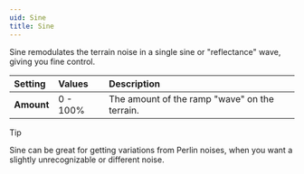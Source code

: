```yaml
---
uid: Sine
title: Sine
---
```


Sine remodulates the terrain noise in a single sine or "reflectance" wave, giving you fine control.

| Setting    | Values      | Description                                   |
| :--------- | :---------- | :-------------------------------------------- |
| **Amount** | 0 - 100% | The amount of the ramp "wave" on the terrain. |

> [!TIP] 
> Sine can be great for getting variations from Perlin noises, when you want a slightly unrecognizable or different noise.
